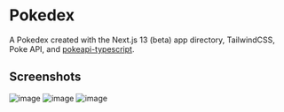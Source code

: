 # Pokedex
A Pokedex created with the Next.js 13 (beta) app directory, TailwindCSS, Poke API, and [pokeapi-typescript](https://github.com/monbrey/pokeapi-typescript). 

## Screenshots
![image](https://user-images.githubusercontent.com/95392008/208276834-45a36deb-e71f-4f5a-a98f-5c0c7bb5fbd3.png)
![image](https://user-images.githubusercontent.com/95392008/208277099-df80b69a-37f2-4fd1-b4ee-66a726069afb.png)
![image](https://user-images.githubusercontent.com/95392008/208305783-7b0294ab-204c-4051-bd67-493597351ce3.png)
